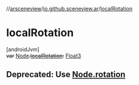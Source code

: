 //[arsceneview](../../index.md)/[io.github.sceneview.ar](index.md)/[localRotation](local-rotation.md)

# localRotation

[androidJvm]\
~~var~~ [Node](../../../sceneview/sceneview/io.github.sceneview.node/-node/index.md)~~.~~[~~localRotation~~](local-rotation.md)~~:~~ [Float3](../../../sceneview/sceneview/dev.romainguy.kotlin.math/-float3/index.md)

##  Deprecated: Use [Node.rotation](../io.github.sceneview.ar.node/-cursor-node/index.md#698013887%2FProperties%2F-58641720)
